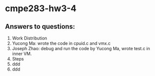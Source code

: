 # cmpe283-hw3-4

## Answers to questions:
1. Work Distribution
  2. Yucong Ma: wrote the code in cpuid.c and vmx.c
  2. Joseph Zhao: debug and run the code by Yucong Ma, wrote test.c in inner VM.
2. Steps
  1. ddd
  2. ddd
